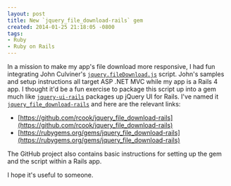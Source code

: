 ```yaml
---
layout: post
title: New `jquery_file_download-rails` gem
created: 2014-01-25 21:18:05 -0800
tags:
- Ruby
- Ruby on Rails
---
```

In a mission to make my app's file download more responsive, I had fun
integrating John Culviner's
[`jquery.fileDownload.js`](https://github.com/johnculviner/jquery.fileDownload)
script. John's samples and setup instructions all target ASP .NET MVC while my
app is a Rails 4 app. I thought it'd be a fun exercise to package this script up
into a gem much like
[`jquery-ui-rails`](https://github.com/joliss/jquery-ui-rails) packages up
jQuery UI for Rails. I've named it
[`jquery_file_download-rails`](https://github.com/rcook/jquery_file_download-rails)
and here are the relevant links:

* [https://github.com/rcook/jquery_file_download-rails](https://github.com/rcook/jquery_file_download-rails)
* [https://rubygems.org/gems/jquery_file_download-rails](https://rubygems.org/gems/jquery_file_download-rails)

The GitHub project also contains basic instructions for setting up the gem and
the script within a Rails app.

I hope it's useful to someone.


